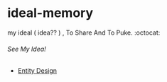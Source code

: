 # ideal-memory
my ideal ( idea?? ) , To Share And To Puke.
:octocat:


###### See My Idea!

- [Entity Design](https://github.com/Cynoser/ideal-memory/blob/master/12-7-2017/File_1_V-001)
